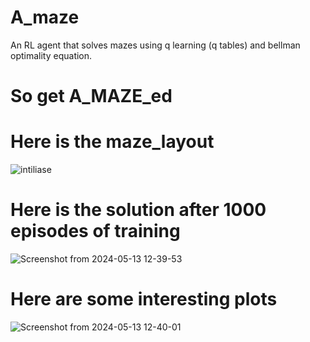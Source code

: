 # A_maze
An RL agent that solves mazes using q learning (q tables) and bellman optimality equation.
# So get A_MAZE_ed
# Here is the maze_layout
![intiliase](https://github.com/Sauravroy34/A_maze/assets/136881235/4ee12151-4625-434a-af76-24f14461cce9)

# Here is the solution after 1000 episodes of training

![Screenshot from 2024-05-13 12-39-53](https://github.com/Sauravroy34/A_maze/assets/136881235/bc4c791f-e33a-4c3b-91dd-d3f9b6c291ca)

# Here are some interesting plots

![Screenshot from 2024-05-13 12-40-01](https://github.com/Sauravroy34/A_maze/assets/136881235/ca12d717-54d2-49eb-8d82-ada6bb003d0c)

